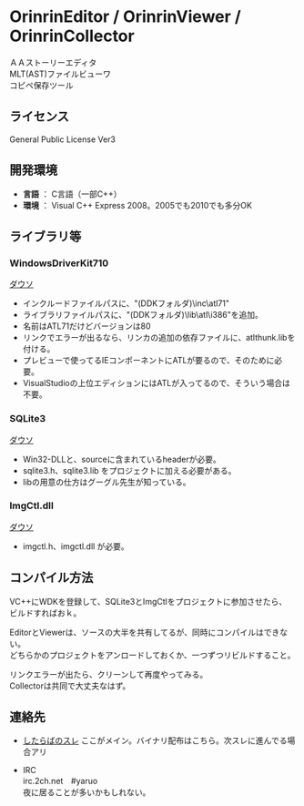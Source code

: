 # OrinrinEditor / OrinrinViewer / OrinrinCollector

ＡＡストーリーエディタ  
MLT(AST)ファイルビューワ  
コピペ保存ツール

## ライセンス
General Public License Ver3

## 開発環境

- **言語** ： C言語（一部C++）
- **環境** ： Visual C++ Express 2008。2005でも2010でも多分OK

## ライブラリ等

### WindowsDriverKit710

[ダウソ](http://www.microsoft.com/download/en/details.aspx?displaylang=en&id=11800 "WindowsDriverKit710")

- インクルードファイルパスに、"(DDKフォルダ)\inc\atl71"
- ライブラリファイルパスに、"(DDKフォルダ)\lib\atl\i386"を追加。
- 名前はATL71だけどバージョンは80
- リンクでエラーが出るなら、リンカの追加の依存ファイルに、atlthunk.libを付ける。
- プレビューで使ってるIEコンポーネントにATLが要るので、そのために必要。
- VisualStudioの上位エディションにはATLが入ってるので、そういう場合は不要。

### SQLite3

[ダウソ](http://www.sqlite.org/ "SQLite3" )  

- Win32-DLLと、sourceに含まれているheaderが必要。  
- sqlite3.h、sqlite3.lib をプロジェクトに加える必要がある。  
- libの用意の仕方はグーグル先生が知っている。

### ImgCtl.dll

[ダウソ](http://www.ruche-home.net/ "ImgCtl.dll")

- imgctl.h、imgctl.dll が必要。

## コンパイル方法

VC++にWDKを登録して、SQLite3とImgCtlをプロジェクトに参加させたら、  
ビルドすればおｋ。

EditorとViewerは、ソースの大半を共有してるが、同時にコンパイルはできない。  
どちらかのプロジェクトをアンロードしておくか、一つずつリビルドすること。  

リンクエラーが出たら、クリーンして再度やってみる。  
Collectorは共同で大丈夫なはず。  

## 連絡先

- [したらばのスレ](http://jbbs.livedoor.jp/bbs/read.cgi/otaku/12368/1318151605/ "したらばのスレ") 
ここがメイン。バイナリ配布はこちら。次スレに進んでる場合アリ  

- IRC  
irc.2ch.net　#yaruo  
夜に居ることが多いかもしれない。


 
